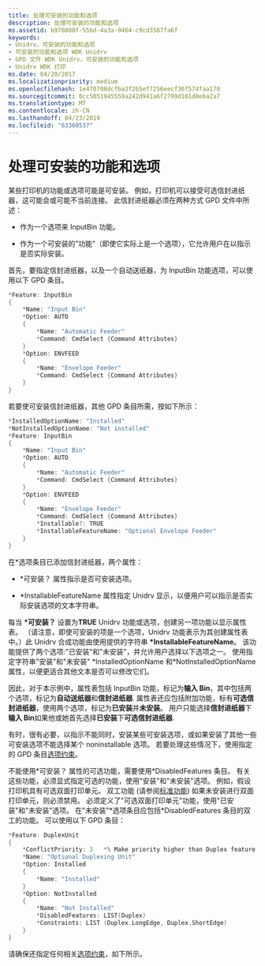 ```yaml
---
title: 处理可安装的功能和选项
description: 处理可安装的功能和选项
ms.assetid: b970808f-55bd-4a3a-9464-c9cd3567fa6f
keywords:
- Unidrv，可安装的功能和选项
- 可安装的功能和选项 WDK Unidrv
- GPD 文件 WDK Unidrv，可安装的功能和选项
- Unidrv WDK 打印
ms.date: 04/20/2017
ms.localizationpriority: medium
ms.openlocfilehash: 1e470708dcfba3f2b5ef7256eecf36f574faa170
ms.sourcegitcommit: 0cc5051945559a242d941a6f2799d161d8eba2a7
ms.translationtype: MT
ms.contentlocale: zh-CN
ms.lasthandoff: 04/23/2019
ms.locfileid: "63360537"
---
```

# <a name="handling-installable-features-and-options"></a>处理可安装的功能和选项





某些打印机的功能或选项可能是可安装。 例如，打印机可以接受可选信封进纸器，这可能会或可能不当前连接。 此信封进纸器必须在两种方式 GPD 文件中所述：

-   作为一个选项来 InputBin 功能。

-   作为一个可安装的"功能"（即使它实际上是一个选项），它允许用户在以指示是否实际安装。

首先，要指定信封进纸器，以及一个自动送纸器，为 InputBin 功能选项，可以使用以下 GPD 条目。

```cpp
*Feature: InputBin
{
    *Name: "Input Bin"
    *Option: AUTO
    {
        *Name: "Automatic Feeder"
        *Command: CmdSelect {Command Attributes}
    }
    *Option: ENVFEED
    {
        *Name: "Envelope Feeder"
        *Command: CmdSelect {Command Attributes}
    }
}
```

若要使可安装信封进纸器，其他 GPD 条目所需，按如下所示：

```cpp
*InstalledOptionName: "Installed"
*NotInstalledOptionName: "Not installed"
*Feature: InputBin
{
    *Name: "Input Bin"
    *Option: AUTO
    {
        *Name: "Automatic Feeder"
        *Command: CmdSelect {Command Attributes}
    }
    *Option: ENVFEED
    {
        *Name: "Envelope Feeder"
        *Command: CmdSelect {Command Attributes}
        *Installable?: TRUE
        *InstallableFeatureName: "Optional Envelope Feeder"
    }
}
```

在\*选项条目已添加信封进纸器，两个属性：

-   \*可安装？ 属性指示是否可安装选项。

-   \*InstallableFeatureName 属性指定 Unidrv 显示，以便用户可以指示是否实际安装选项的文本字符串。

每当 **\*可安装？** 设置为**TRUE** Unidrv 功能或选项，创建另一项功能以显示属性表。 （请注意，即使可安装的项是一个选项，Unidrv 功能表示为其创建属性表中。）此 Unidrv 合成功能由使用提供的字符串 **\*InstallableFeatureName**。 该功能提供了两个选项:"已安装"和"未安装"，并允许用户选择以下选项之一。 使用指定字符串"安装"和"未安装" \*InstalledOptionName 和\*NotInstalledOptionName 属性，以便更适合其他文本是否可以修改它们。

因此，对于本示例中，属性表包括 InputBin 功能，标记为**输入 Bin**，其中包括两个选项，标记为**自动送纸器**和**信封进纸器**. 属性表还应包括附加功能，标有**可选信封进纸器**，使用两个选项，标记为**已安装**并**未安装**。 用户只能选择**信封进纸器**下**输入 Bin**如果他或她首先选择**已安装**下**可选信封进纸器**.

有时，很有必要，以指示不能同时，安装某些可安装选项，或如果安装了其他一些可安装选项不能选择某个 noninstallable 选项。 若要处理这些情况下，使用指定的 GPD 条目[选项约束](option-constraints.md)。

不能使用\*可安装？ 属性的可选功能，需要使用\*DisabledFeatures 条目。 有关这些功能，必须显式指定可选的功能，使用"安装"和"未安装"选项。 例如，假设打印机具有可选双面打印单元。 双工功能 (请参阅[标准功能](standard-features.md)) 如果未安装进行双面打印单元，则必须禁用。 必须定义了"可选双面打印单元"功能，使用"已安装"和"未安装"选项。 在"未安装"\*选项条目应包括\*DisabledFeatures 条目的双工的功能。 可以使用以下 GPD 条目：

```cpp
*Feature: DuplexUnit
{
    *ConflictPriority: 3   *% Make priority higher than Duplex feature
    *Name: "Optional Duplexing Unit"
    *Option: Installed
    {
        *Name: "Installed"
    }
    *Option: NotInstalled
    {
        *Name: "Not Installed"
        *DisabledFeatures: LIST(Duplex)
        *Constraints: LIST (Duplex.LongEdge, Duplex.ShortEdge)
    }
}
```

请确保还指定任何相关[选项约束](option-constraints.md)，如下所示。

 

 




